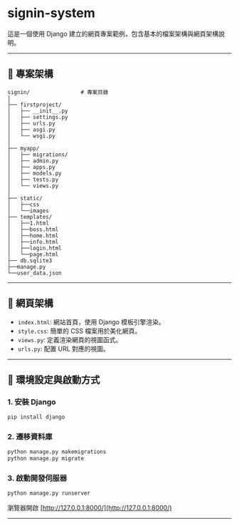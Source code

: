 

# signin-system

這是一個使用 Django 建立的網頁專案範例，包含基本的檔案架構與網頁架構說明。

---

## 📁 專案架構
```
signin/                # 專案目錄
│
├── firstproject/            
│   ├── __init__.py        
│   ├── settings.py     
│   ├── urls.py           
│   ├── asgi.py            
│   └── wsgi.py            
│
├── myapp/                
│   ├── migrations/        
│   ├── admin.py           
│   ├── apps.py            
│   ├── models.py         
│   ├── tests.py           
│   └── views.py           
│
├── static/
│   ├──css
│   └──images
├── templates/             
│   ├──1.html
│   ├──boss.html
│   ├──home.html
│   ├──info.html
│   ├──login.html
│   └──page.html
├── db.sqlite3
├──manage.py
└──user_data.json
```

---

## 🌟 網頁架構
- `index.html`: 網站首頁，使用 Django 模板引擎渲染。
- `style.css`: 簡單的 CSS 檔案用於美化網頁。
- `views.py`: 定義渲染網頁的視圖函式。
- `urls.py`: 配置 URL 對應的視圖。

---

## 🚀 環境設定與啟動方式
### 1. 安裝 Django
```bash
pip install django
```

### 2. 遷移資料庫
```bash
python manage.py makemigrations
python manage.py migrate
```

### 3. 啟動開發伺服器
```bash
python manage.py runserver
```

瀏覽器開啟 [http://127.0.0.1:8000/](http://127.0.0.1:8000/)

---




